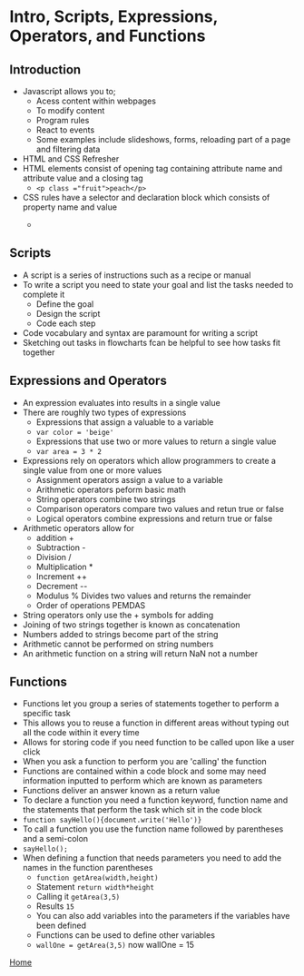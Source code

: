 # Intro, Scripts, Expressions, Operators, and Functions

## Introduction
* Javascript allows you to;
    * Acess content within webpages
    * To modify content
    * Program rules
    * React to events
    * Some examples include slideshows, forms, reloading part of a page and filtering data
* HTML and CSS Refresher
* HTML elements consist of opening tag containing attribute name and attribute value and a closing tag
    * ```<p class ="fruit">peach</p>```
* CSS rules have a selector and declaration block which consists of property name and value
    * ```.fruit{color:pink;}

## Scripts
* A script is a series of instructions such as a recipe or manual
* To write a script you need to state your goal and list the tasks needed to complete it
    * Define the goal
    * Design the script
    * Code each step
* Code vocabulary and syntax are paramount for writing a script
* Sketching out tasks in flowcharts fcan be helpful to see how tasks fit together

## Expressions and Operators
* An expression evaluates into results in a single value
* There are roughly two types of expressions
    * Expressions that assign a valuable to a variable
    * ```var color = 'beige' ```
    * Expressions that use two or more values to return a single value
    * ```var area = 3 * 2 ```
* Expressions rely on operators which allow programmers to create a single value from one or more values
    * Assignment operators assign a value to a variable
    * Arithmetic operators peform basic math
    * String operators combine two strings
    * Comparison operators compare two values and retun true or false
    * Logical operators combine expressions and return true or false
* Arithmetic operators allow for 
    * addition +
    * Subtraction -
    * Division /
    * Multiplication *
    * Increment ++
    * Decrement --
    * Modulus % Divides two values and returns the remainder
    * Order of operations PEMDAS
* String operators only use the + symbols for adding
* Joining of two strings together is known as concatenation
* Numbers added to strings become part of the string
* Arithmetic cannot be performed on string numbers
* An arithmetic function on a string will return NaN not a number

## Functions
* Functions let you group a series of statements together to perform a specific task
* This allows you to reuse a function in different areas without typing out all the code within it every time
* Allows for storing code if you need function to be called upon like a user click
* When you ask a function to perform you are 'calling' the function
* Functions are contained within a code block and some may need information inputted to perform which are known as parameters
* Functions deliver an answer known as a return value
* To declare a function you need a function keyword, function name and the statements that perform the task which sit in the code block
*  ```function sayHello(){document.write('Hello')}```
* To call a function you use the function name followed by parentheses and a semi-colon
* ```sayHello();```
* When defining a function that needs parameters you need to add the names in the function parentheses
    * ```function getArea(width,height)```
    * Statement ```return width*height```
    * Calling it ```getArea(3,5)```
    * Results ```15```
    *  You can also add variables into the parameters if the variables have been defined
    * Functions can be used to define other variables
    * ```wallOne = getArea(3,5)``` now wallOne = 15

[Home](README.md)


